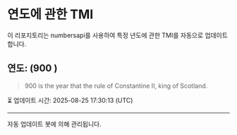 
# 연도에 관한 TMI

이 리포지토리는 numbersapi를 사용하여 특정 년도에 관한 TMI를 자동으로 업데이트합니다.

## 연도: (900 )
> 900 is the year that the rule of Constantine II, king of Scotland.

⏳ 업데이트 시간: 2025-08-25 17:30:13 (UTC)

---
자동 업데이트 봇에 의해 관리됩니다.
